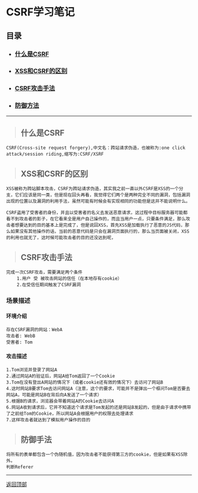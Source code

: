 # CSRF学习笔记

<h2 id="menu">目录</h2>

* ### [什么是CSRF](#1)
* ### [XSS和CSRF的区别](#2)
* ### [CSRF攻击手法](#3)
* ### [防御方法](#4)
***

> <h2 id="1">什么是CSRF</h2>
    CSRF(Cross-site request forgery),中文名：跨站请求伪造，也被称为:one click attack/session riding,缩写为:CSRF/XSRF

> <h2 id="2">XSS和CSRF的区别</h2>
    XSS被称为跨站脚本攻击，CSRF为跨站请求伪造，其实我之前一直以外CSRF是XSS的一个分支，它们应该是同一类，但是现在回头再看，我觉得它们两个是两种完全不同的漏洞，包括漏洞出现的位置以及漏洞的利用手法，虽然可能有时候会有实现相同的功能但是这并不能说明什么。

    CSRF盗用了受害者的身份，并且以受害者的名义去发送恶意请求，这过程中目标服务器可能都看不到攻击者的影子，在它看来全是用户自己操作的，而且当用户一点，只要条件满足，那么攻击者想要达到的目的基本上是完成了，但是说回XSS，首先XSS是加载执行了恶意的JS代码，那么如果没有其他操作的话，当前的恶意代码是只会在漏洞页面执行的，那么当页面被关闭，XSS的利用也就无了，这时候可能攻击者的目的还没达到呢，

> <h2 id="3">CSRF攻击手法</h2>
    完成一次CSRF攻击，需要满足两个条件
        1.用户 受 被攻击网站的信任（在本地存有cookie）
        2.在受信任期间触发了CSRF漏洞
    
### 场景描述
#### 环境介绍
    存在CSRF漏洞的网站：WebA
    攻击者: WebB
    受害者: Tom
    
#### 攻击描述
    1.Tom浏览并登录了网站A
    2.通过网站A的验证后，网站A给Tom返回了一个Cookie
    3.Tom在没有登出A网站的情况下（或者cookie还有效的情况下）去访问了网站B
    4.这时网站B要求Tom去访问网站A（注意，这个的要求，可能并不是弹出一个框问Tom是否要去网站A，可能是网站B在背后向A发送了一个请求）
    5.根据B的请求，浏览器会带着网站A的Cookie去访问A
    6.网站A收到请求后，它并不知道这个请求是Tom发起的还是网站B发起的，但是由于请求中携带了之前给Tom的Cookie，所以网站A会根据用户的权限去处理请求
    7.这样攻击者就达到了模拟用户操作的目的

> <h2 id="4">防御手法</h2>
    将所有的表单都包含一个伪随机值，因为攻击者不能获得第三方的cookie，但是如果有XSS除外。
    判断Referer    
***
[返回顶部](#menu)